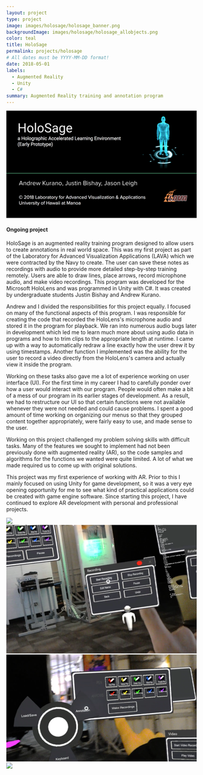 ```yaml
---
layout: project
type: project
image: images/holosage/holosage_banner.png
backgroundImage: images/holosage/holosage_allobjects.png
color: teal
title: HoloSage
permalink: projects/holosage
# All dates must be YYYY-MM-DD format!
date: 2018-05-01
labels:
  - Augmented Reality
  - Unity
  - C#
summary: Augmented Reality training and annotation program
---
```


<img class="ui huge centered bordered image" src="../images/holosage/holosage_banner.png">

#### Ongoing project

HoloSage is an augmented reality training program designed to allow users to create annotations in real world space. This was my first project as part of the Laboratory for Advanced Visualization Applications (LAVA) which we were contracted by the Navy to create. The user can save these notes as recordings with audio to provide more detailed step-by-step training remotely. Users are able to draw lines, place arrows, record microphone audio, and make video recordings. This program was developed for the Microsoft HoloLens and was programmed in Unity with C#. It was created by undergraduate students Justin Bishay and Andrew Kurano.

Andrew and I divided the responsibilities for this project equally. I focused on many of the functional aspects of this program. I was responsible for creating the code that recorded the HoloLens's microphone audio and stored it in the program for playback. We ran into numerous audio bugs later in development which led me to learn much more about using audio data in programs and how to trim clips to the appropriate length at runtime. I came up with a way to automatically redraw a line exactly how the user drew it by using timestamps. Another function I implemented was the ability for the user to record a video directly from the HoloLens's camera and actually view it inside the program. 

Working on these tasks also gave me a lot of experience working on user interface (UI). For the first time in my career I had to carefully ponder over how a user would interact with our program. People would often make a bit of a mess of our program in its earlier stages of development. As a result, we had to restructure our UI so that certain functions were not available whenever they were not needed and could cause problems. I spent a good amount of time working on organizing our menus so that they grouped content together appropriately, were fairly easy to use, and made sense to the user.  

Working on this project challenged my problem solving skills with difficult tasks. Many of the features we sought to implement had not been previously done with augmented reality (AR), so the code samples and algorithms for the functions we wanted were quite limited. A lot of what we made required us to come up with original solutions.  

This project was my first experience of working with AR. Prior to this I mainly focused on using Unity for game development, so it was a very eye opening opportunity for me to see what kind of practical applications could be created with game engine software. Since starting this project, I have continued to explore AR development with personal and professional projects. 

<div class="ui two column grid">
  <div class="column">
    <img class="ui large bordered image" src="../images/holosage/holosage_drawLAVA.png">
    <img class="ui large bordered image" src="../images/holosage/holosage_recordmenu.png">
  </div>
  <div class="column">
    <img class="ui large bordered image" src="../images/holosage/holosage_toolmenu.png">
    <img class="ui large bordered image" src="../images/holosage/holosage_allobjects.png">
  </div>
</div>